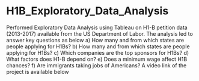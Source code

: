 # H1B_Exploratory_Data_Analysis

Performed Exploratory Data Analysis using Tableau on H1-B petition data (2013-2017) available from the US Department of Labor. The analysis led to answer key questions as below
a)	How many and from which states are people applying for H1Bs? 
b)	How many and from which states are people applying for H1Bs?
c)	Which companies are the top sponsors for H1Bs?
d)	What factors does H1-B depend on?
e)	Does a minimum wage affect H1B chances?
f)	Are immigrants taking jobs of Americans?
A video link of the project is available below

